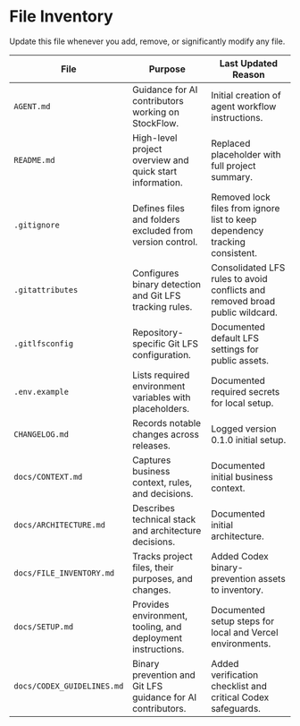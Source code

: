 # File Inventory

Update this file whenever you add, remove, or significantly modify any file.

| File | Purpose | Last Updated Reason |
| --- | --- | --- |
| `AGENT.md` | Guidance for AI contributors working on StockFlow. | Initial creation of agent workflow instructions. |
| `README.md` | High-level project overview and quick start information. | Replaced placeholder with full project summary. |
| `.gitignore` | Defines files and folders excluded from version control. | Removed lock files from ignore list to keep dependency tracking consistent. |
| `.gitattributes` | Configures binary detection and Git LFS tracking rules. | Consolidated LFS rules to avoid conflicts and removed broad public wildcard. |
| `.gitlfsconfig` | Repository-specific Git LFS configuration. | Documented default LFS settings for public assets. |
| `.env.example` | Lists required environment variables with placeholders. | Documented required secrets for local setup. |
| `CHANGELOG.md` | Records notable changes across releases. | Logged version 0.1.0 initial setup. |
| `docs/CONTEXT.md` | Captures business context, rules, and decisions. | Documented initial business context. |
| `docs/ARCHITECTURE.md` | Describes technical stack and architecture decisions. | Documented initial architecture. |
| `docs/FILE_INVENTORY.md` | Tracks project files, their purposes, and changes. | Added Codex binary-prevention assets to inventory. |
| `docs/SETUP.md` | Provides environment, tooling, and deployment instructions. | Documented setup steps for local and Vercel environments. |
| `docs/CODEX_GUIDELINES.md` | Binary prevention and Git LFS guidance for AI contributors. | Added verification checklist and critical Codex safeguards. |
